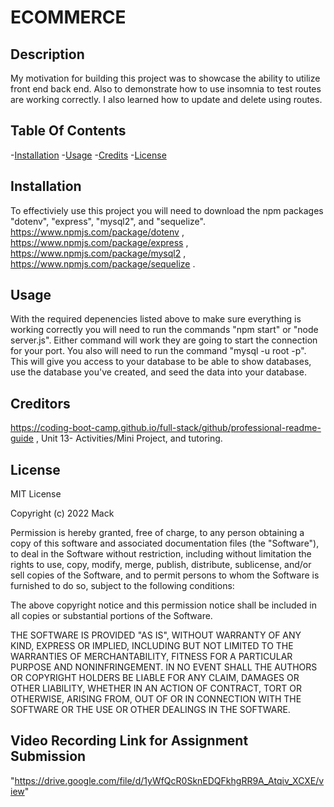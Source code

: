 # ECOMMERCE

## Description

My motivation for building this project was to showcase the ability to utilize front end back end. Also to demonstrate how to use insomnia to test routes are working correctly. 
I also learned how to update and delete using routes. 

## Table Of Contents

-[Installation](#installation)
-[Usage](#usage)
-[Credits](#credits)
-[License](#license)

## Installation
To effectiviely use this project you will need to download the npm packages "dotenv", "express", "mysql2", and "sequelize".
https://www.npmjs.com/package/dotenv , https://www.npmjs.com/package/express , https://www.npmjs.com/package/mysql2 , https://www.npmjs.com/package/sequelize .

## Usage
With the required depenencies listed above to make sure everything is working correctly you will need to run the commands "npm start" or "node server.js". Either command will work they are going to start the connection for your port. You also will need to run the command "mysql -u root -p". This will give you access to your database to be able to show databases, use the database you've created, and seed the data into your database. 

## Creditors
https://coding-boot-camp.github.io/full-stack/github/professional-readme-guide , Unit 13- Activities/Mini Project, and tutoring. 

## License
MIT License

Copyright (c) 2022 Mack

Permission is hereby granted, free of charge, to any person obtaining a copy
of this software and associated documentation files (the "Software"), to deal
in the Software without restriction, including without limitation the rights
to use, copy, modify, merge, publish, distribute, sublicense, and/or sell
copies of the Software, and to permit persons to whom the Software is
furnished to do so, subject to the following conditions:

The above copyright notice and this permission notice shall be included in all
copies or substantial portions of the Software.

THE SOFTWARE IS PROVIDED "AS IS", WITHOUT WARRANTY OF ANY KIND, EXPRESS OR
IMPLIED, INCLUDING BUT NOT LIMITED TO THE WARRANTIES OF MERCHANTABILITY,
FITNESS FOR A PARTICULAR PURPOSE AND NONINFRINGEMENT. IN NO EVENT SHALL THE
AUTHORS OR COPYRIGHT HOLDERS BE LIABLE FOR ANY CLAIM, DAMAGES OR OTHER
LIABILITY, WHETHER IN AN ACTION OF CONTRACT, TORT OR OTHERWISE, ARISING FROM,
OUT OF OR IN CONNECTION WITH THE SOFTWARE OR THE USE OR OTHER DEALINGS IN THE
SOFTWARE.

## Video Recording Link  for Assignment Submission
"https://drive.google.com/file/d/1yWfQcR0SknEDQFkhgRR9A_Atqiv_XCXE/view"
